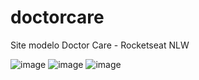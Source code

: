 # doctorcare
Site modelo Doctor Care - Rocketseat NLW

![image](https://user-images.githubusercontent.com/104371202/187547054-06f0eeaf-3ca6-40b6-ac8e-066387a02bc0.png)
![image](https://user-images.githubusercontent.com/104371202/187547108-b75f34d2-c051-4be1-b86e-dae169c7f7e3.png)
![image](https://user-images.githubusercontent.com/104371202/187547228-3b72c22b-9d8b-4454-a3f1-ea76cce90f7d.png)
